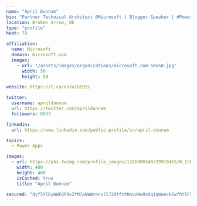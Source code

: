 ```yaml
---
name: "April Dunnam"
bio: "Partner Technical Architect @Microsoft | Blogger-Speaker | #PowerApps, #PowerAutomate, #Office365, #SharePoint | #WIT | #Karaoke Queen"
location: Broken Arrow, OK
type: "profile"
heat: 78

affiliation:
  name: Microsoft
  domain: microsoft.com
  images:
    - url: "/assets/images/organizations/microsoft.com-50x50.jpg"
      width: 50
      height: 50

website: https://t.co/enJuiGEQZc

twitter:
  username: aprildunnam
  url: https://twitter.com/aprildunnam
  followers: 8833

linkedin:
  url: https://www.linkedin.com/public-profile/in/april-dunnam

topics:
  - Power Apps

images:
  - url: https://pbs.twimg.com/profile_images/1326986540329918465/W_IJ6Ih2_400x400.jpg
    width: 400
    height: 400
    isCached: true
    title: "April Dunnam"

secured: "Qyf5YlEyWWEQP8xZYM7pNWWrncx7I72RtftPHnvzHw9x0q1qWeeckEwfhYIFSXe7omLYa2aErJl2vB84W+3M+/63XjPNKWKJgCaM45/09wBzWMahEjPZbPUKzV2iK3PZ+8hTuyA56j0tQroFXMNT0gxgMTsPiC8PUZWSs/x0i48UPCK3+EYv5dduOK4Kl/s4avsRyMD1mb/JGAHxxzf4CCVfhvSy8kXsdwN3hQnnjjn7UpNXkEHe8dCFC/xecDcSlOemnbC0CzgLdNsHQwKagRqBu9LhUpDlvxeudblVPgxxHVRATzG5BKJ2xDRywzaz4Kj1YaYz8P/rarHIxZ7tGTjvBpiTPN1ukS5bItd45PwVlMYvTLp/xfypQj1oL7i0evlpMAG6wka7vlvYDewua0G3NtDAPUDvfmpVVe/dQYA=;Zx11825zR/pk58Aa/VWRvA=="
---
```


